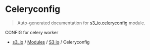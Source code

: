 # Celeryconfig

> Auto-generated documentation for [s3_io.celeryconfig](../../s3_io/celeryconfig.py) module.

CONFIG for celery worker

- [s3_io](../README.md#s3_io-index) / [Modules](../MODULES.md#s3_io-modules) / [S3 Io](index.md#s3-io) / Celeryconfig
